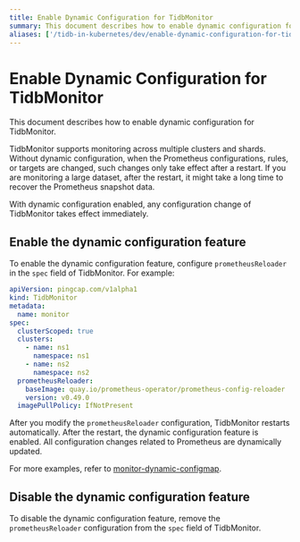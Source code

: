 ```yaml
---
title: Enable Dynamic Configuration for TidbMonitor
summary: This document describes how to enable dynamic configuration for TidbMonitor.
aliases: ['/tidb-in-kubernetes/dev/enable-dynamic-configuration-for-tidbmonitor']
---
```


# Enable Dynamic Configuration for TidbMonitor

This document describes how to enable dynamic configuration for TidbMonitor.

TidbMonitor supports monitoring across multiple clusters and shards. Without dynamic configuration, when the Prometheus configurations, rules, or targets are changed, such changes only take effect after a restart. If you are monitoring a large dataset, after the restart, it might take a long time to recover the Prometheus snapshot data.

With dynamic configuration enabled, any configuration change of TidbMonitor takes effect immediately.

## Enable the dynamic configuration feature

To enable the dynamic configuration feature, configure `prometheusReloader` in the `spec` field of TidbMonitor. For example:


```yaml
apiVersion: pingcap.com/v1alpha1
kind: TidbMonitor
metadata:
  name: monitor
spec:
  clusterScoped: true
  clusters:
    - name: ns1
      namespace: ns1
    - name: ns2
      namespace: ns2
  prometheusReloader:
    baseImage: quay.io/prometheus-operator/prometheus-config-reloader
    version: v0.49.0
  imagePullPolicy: IfNotPresent
```

After you modify the `prometheusReloader` configuration, TidbMonitor restarts automatically. After the restart, the dynamic configuration feature is enabled. All configuration changes related to Prometheus are dynamically updated.

For more examples, refer to [monitor-dynamic-configmap](https://github.com/pingcap/tidb-operator/tree/v1.5.0/examples/monitor-dynamic-configmap).

## Disable the dynamic configuration feature

To disable the dynamic configuration feature, remove the `prometheusReloader` configuration from the `spec` field of TidbMonitor.
